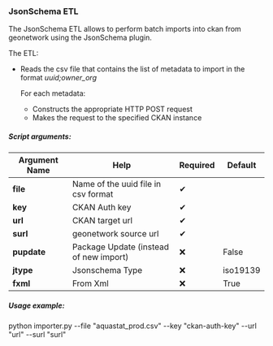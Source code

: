 ### **JsonSchema ETL**

The JsonSchema ETL allows to perform batch imports into ckan from geonetwork using the JsonSchema plugin.

The ETL:
- Reads the csv file that contains the list of metadata to import in the format *uuid;owner_org*

  For each metadata: 

  - Constructs the appropriate HTTP POST request
  - Makes the request to the specified CKAN instance



##### Script arguments:

| Argument Name | Help                                   | Required | Default  |
| ------------- | -------------------------------------- | -------- | -------- |
| **file**      | Name of the uuid file in csv format    | ✔        |          |
| **key**       | CKAN Auth key                          | ✔        |          |
| **url**       | CKAN target url                        | ✔        |          |
| **surl**      | geonetwork source url                  | ✔        |          |
| **pupdate**   | Package Update (instead of new import) | ❌        | False    |
| **jtype**     | Jsonschema Type                        | ❌        | iso19139 |
| **fxml**      | From Xml                               | ❌        | True     |

 

##### Usage example:

python importer.py  --file "aquastat_prod.csv"  --key "ckan-auth-key"  --url "url" --surl "surl"

